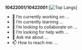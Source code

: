 **10422001/10422001** 
[![Top Langs](https://github-readme-stats.vercel.app/api/top-langs/?username=10422001)]
- 🔭 I’m currently working on ...
- 🌱 I’m currently learning ...
- 👯 I’m looking to collaborate on ...
- 🤔 I’m looking for help with ...
- 💬 Ask me about ...
- 📫 How to reach me: ...
